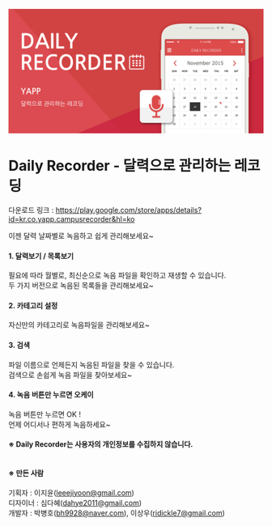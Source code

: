 ![Image](https://github.com/ridickle7/LeeSangWoo_Portfolio/blob/master/1.%20ImageRef/1.%20DailyRecorder/headPage.png) <br>
# Daily Recorder - 달력으로 관리하는 레코딩

다운로드 링크 : https://play.google.com/store/apps/details?id=kr.co.yapp.campusrecorder&hl=ko

이젠 달력 날짜별로 녹음하고 쉽게 관리해보세요~

#### 1. 달력보기 / 목록보기<br>
필요에 따라 월별로, 최신순으로 녹음 파일을 확인하고 재생할 수 있습니다. <br>
두 가지 버전으로 녹음된 목록들을 관리해보세요~

#### 2. 카테고리 설정<br>
자신만의 카테고리로 녹음파일을 관리해보세요~

#### 3. 검색<br>
파일 이름으로 언제든지 녹음된 파일을 찾을 수 있습니다.<br>
검색으로 손쉽게 녹음 파일을 찾아보세요~

#### 4. 녹음 버튼만 누르면 오케이<br>
녹음 버튼만 누르면 OK !<br>
언제 어디서나 편하게 녹음하세요~<br>

#### ※ Daily Recorder는 사용자의 개인정보를 수집하지 않습니다.<br><br>

#### ※ 만든 사람<br>
기획자 : 이지윤(leeejiyoon@gmail.com)<br>
디자이너 : 심다혜(dahye2011@gmail.com)<br>
개발자 : 박병호(bh9928@naver.com), 이상우(ridickle7@gmail.com) <br>
